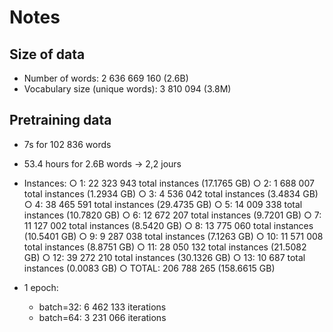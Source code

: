 # Notes

## Size of data

* Number of words: 2 636 669 160 (2.6B)
* Vocabulary size (unique words): 3 810 094 (3.8M)

## Pretraining data

- 7s for 102 836 words
- 53.4 hours for 2.6B words -> 2,2 jours
- Instances:
    ○ 1: 22 323 943 total instances (17.1765 GB)
    ○ 2: 1 688 007 total instances (1.2934 GB)
    ○ 3: 4 536 042 total instances (3.4834 GB)
    ○ 4: 38 465 591 total instances (29.4735 GB)
    ○ 5: 14 009 338 total instances (10.7820 GB)
    ○ 6: 12 672 207 total instances (9.7201 GB)
    ○ 7: 11 127 002 total instances (8.5420 GB)
    ○ 8: 13 775 060 total instances (10.5401 GB)
    ○ 9: 9 287 038 total instances (7.1263 GB)
    ○ 10: 11 571 008 total instances (8.8751 GB)
    ○ 11: 28 050 132 total instances (21.5082 GB)
    ○ 12: 39 272 210 total instances (30.1326 GB)
    ○ 13: 10 687 total instances (0.0083 GB)
    ○ TOTAL: 206 788 265 (158.6615 GB)  
    
- 1 epoch: 
    * batch=32: 6 462 133 iterations
    * batch=64: 3 231 066 iterations
